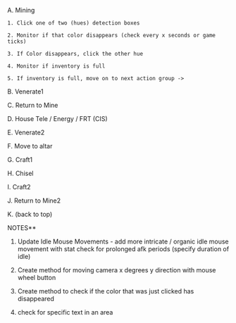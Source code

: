 A. Mining

    1. Click one of two (hues) detection boxes

    2. Monitor if that color disappears (check every x seconds or game ticks)

    3. If Color disappears, click the other hue

    4. Monitor if inventory is full

    5. If inventory is full, move on to next action group ->

B. Venerate1

C. Return to Mine

D. House Tele / Energy / FRT (CIS)

E. Venerate2

F. Move to altar

G. Craft1

H. Chisel

I. Craft2

J. Return to Mine2

K. (back to top)

NOTES\*\*

1. Update Idle Mouse Movements - add more intricate / organic idle mouse movement with stat check for prolonged afk periods (specify duration of idle)

2. Create method for moving camera x degrees y direction with mouse wheel button

3. Create method to check if the color that was just clicked has disappeared

4. check for specific text in an area
